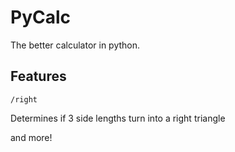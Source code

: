 PyCalc
======

The better calculator in python. 

Features
--------

    /right

Determines if 3 side lengths turn into a right triangle

and more!
